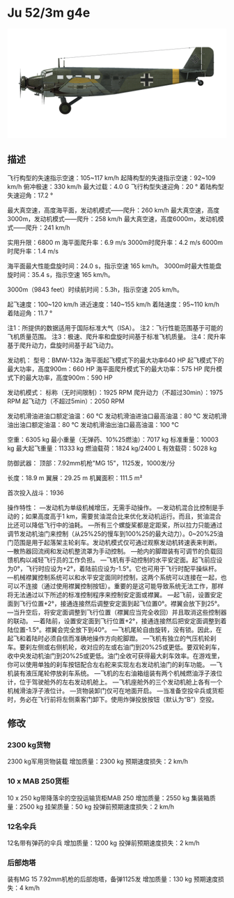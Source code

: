 # Ju 52/3m g4e

![ju523mg4e](../images/ju523mg4e.png)

## 描述

飞行构型的失速指示空速：105~117 km/h
起降构型的失速指示空速：92~109 km/h
俯冲极速：330 km/h
最大过载：4.0 G
飞行构型失速迎角：20 °
着陆构型失速迎角：17.2 °

最大真空速，高度海平面，发动机模式——爬升：260 km/h
最大真空速，高度3000m，发动机模式——爬升：258 km/h
最大真空速，高度6000m，发动机模式——爬升：241 km/h

实用升限：6800 m
海平面爬升率：6.9 m/s
3000m时爬升率：4.2 m/s
6000m时爬升率：1.4 m/s

海平面最大性能盘旋时间：24.0 s，指示空速 165 km/h。
3000m时最大性能盘旋时间：35.4 s，指示空速 165 km/h。

3000m（9843 feet）时续航时间：5.3h，指示空速 205 km/h。

起飞速度：100~120 km/h
进近速度：140~155 km/h
着陆速度：95~110 km/h
着陆迎角：11.7 °

注1：所提供的数据适用于国际标准大气（ISA）。
注2：飞行性能范围基于可能的飞机质量范围。
注3：极速、爬升率和盘旋时间基于标准飞机质量。
注4：爬升率基于爬升动力，盘旋时间基于起飞动力。

发动机：
型号：BMW-132a
海平面起飞模式下的最大功率640 HP
起飞模式下的最大功率，高度900m：660 HP
海平面爬升模式下的最大功率：575 HP
爬升模式下的最大功率，高度900m：590 HP

发动机模式：
标称（无时间限制）：1925 RPM
爬升动力（不超过30min）：1975 RPM
起飞动力（不超过5min）：2050 RPM

发动机滑油进油口额定油温：60 °C
发动机滑油进油口最高油温：80 °C
发动机滑油出油口额定油温：80 °C
发动机滑油出油口最高油温：100 °C

空重：6305 kg
最小重量（无弹药、10%25燃油）：7017 kg
标准重量：10003 kg
最大起飞重量：11333 kg
燃油载荷：1824 kg/2400 L
有效载荷：5028 kg

防御武器：
顶部：7.92mm机枪"MG 15"，1125发，1000发/分

长度：18.9 m
翼展：29.25 m
机翼面积：111.5 m²

首次投入战斗：1936

操作特性：
—发动机为单级机械增压，无需手动操作。
—发动机混合比控制是手动的；如果高度高于1 km，需要贫油混合比来优化发动机运行。而且，贫油混合比还可以降低飞行中的油耗。
—所有三个螺旋桨都是定距桨，所以拉力只能通过调节发动机油门来控制（从25%25的慢车到100%25的最大动力）。0~20%25油门范围是用于起落架主轮刹车。发动机模式仅可通过观察发动机转速表来判断。
—散热器回流阀和发动机整流罩为手动控制。
—舱内的脚蹬装有可调节的负载回馈机构以减轻飞行员的工作负担。
—飞机有手动控制的水平安定面。起飞前应设为0°，飞行时应设为+2°，着陆前应设为-1.5°。它也可用于飞行时配平操纵杆。
—机械襟翼控制系统可以和水平安定面同时控制，这两个系统可以连接在一起，也可以不连接（通过使用襟翼控制按钮）。重要的是这可能导致系统无法工作，那样将无法通过以下所述的标准控制程序来控制安定面或襟翼。
—起飞前，设置安定面到飞行位置+2°，接通连接然后调整安定面到起飞位置0°。襟翼会放下到25°。
—当升空后，将安定面调整到飞行位置（襟翼应当完全收回）并且取消这些控制器的联动。
—着陆前，设置安定面到飞行位置+2°，接通连接然后把安定面调整到着陆位置-1.5°。襟翼会完全放下到40°。
—飞机尾轮自由旋转，没有锁。因此，在起飞和着陆时必须自信而准确地操作方向舵脚蹬。
—飞机有独立的气压机轮刹车。要刹左侧或右侧机轮，收对应的左或右油门到20%25或更低。要双轮刹车，收中央发动机油门到20%25或更低。油门全收可获得最大刹车效率。在游戏里，你可以使用单独的刹车按钮配合左右舵来实现左右发动机油门的刹车功能。
—飞机装有液压尾轮停放刹车系统。
—飞机的左右油箱组装有两个机械燃油浮子液位计，位于驾驶舱外的左右发动机舱上。
—飞机座舱外的三个发动机舱上各有一个机械滑油浮子液位计。
—货物装卸门仅可在地面开启。
—当准备空投伞兵或货柜时，务必在飞行前将左侧乘客门卸下。使用炸弹投放按钮（默认为“B”）空投。

## 修改


### 2300 kg货物

2300 kg军用货物装载
增加质量：2300 kg
预期速度损失：2 km/h


### 10 x MAB 250货柜

10 x 250 kg带降落伞的空投运输货柜MAB 250
增加质量：2550 kg
集装箱质量：2500 kg
挂架质量：50 kg
投弹前预期速度损失：2 km/h


### 12名伞兵

12名带有弹药的伞兵
增加质量：1200 kg
投弹前预期速度损失：2 km/h


### 后部炮塔

装有MG 15 7.92mm机枪的后部炮塔，备弹1125发
增加质量：130 kg
预期速度损失：4 km/h